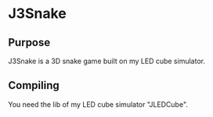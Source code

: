 J3Snake
=======

Purpose
-------
J3Snake is a 3D snake game built on my LED cube simulator.

Compiling
---------
You need the lib of my LED cube simulator "JLEDCube".
